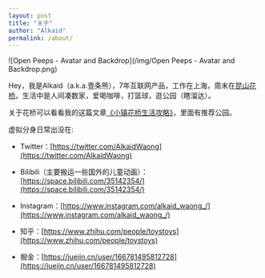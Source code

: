 ```yaml
---
layout: post
title: "关于"
author: "Alkaid"
permalink: /about/
---
```


![Open Peeps - Avatar and Backdrop](/img/Open Peeps - Avatar and Backdrop.png)

Hey，我是Alkaid（a.k.a.壹条熊），7年互联网产品，工作在上海，周末在[昆山花桥](https://baike.baidu.com/item/%E8%8A%B1%E6%A1%A5%E9%95%87/2722997)。生活中是人间凑数家，爱喝咖啡，打篮球，逛公园（瞎溜达）。

关于花桥可以看看我的这篇文章[《小镇花桥生活攻略》](https://www.ifoz.net/2022-12-04/All-things-i-know-about-huaqiao)，里面有推荐公园。

虚拟分身日常出没在:

- Twitter：[https://twitter.com/AlkaidWaong](https://twitter.com/AlkaidWaong)

- Bilibili（主要搬运一些国外的儿童动画）：[https://space.bilibili.com/35142354/](https://space.bilibili.com/35142354/)

- Instagram：[https://www.instagram.com/alkaid_waong_/](https://www.instagram.com/alkaid_waong_/)

- 知乎：[https://www.zhihu.com/people/toystoys](https://www.zhihu.com/people/toystoys)

- 掘金：[https://juejin.cn/user/166781495812728](https://juejin.cn/user/166781495812728)

  
